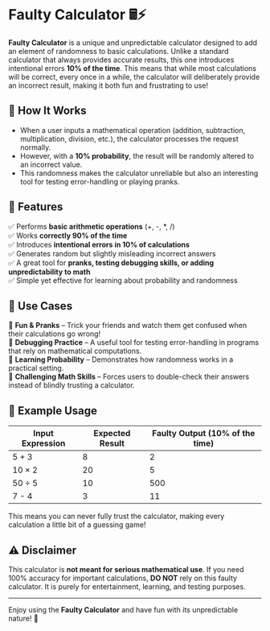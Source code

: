 # Faulty Calculator 🖩⚡  

**Faulty Calculator** is a unique and unpredictable calculator designed to add an element of randomness to basic calculations. Unlike a standard calculator that always provides accurate results, this one introduces intentional errors **10% of the time**. This means that while most calculations will be correct, every once in a while, the calculator will deliberately provide an incorrect result, making it both fun and frustrating to use!  

## 🔹 **How It Works**  
- When a user inputs a mathematical operation (addition, subtraction, multiplication, division, etc.), the calculator processes the request normally.  
- However, with a **10% probability**, the result will be randomly altered to an incorrect value.  
- This randomness makes the calculator unreliable but also an interesting tool for testing error-handling or playing pranks.  

## 🔹 **Features**  
✅ Performs **basic arithmetic operations** (+, -, *, /)  
✅ Works **correctly 90% of the time**  
✅ Introduces **intentional errors in 10% of calculations**  
✅ Generates random but slightly misleading incorrect answers  
✅ A great tool for **pranks, testing debugging skills, or adding unpredictability to math**  
✅ Simple yet effective for learning about probability and randomness  

## 🔹 **Use Cases**  
🔹 **Fun & Pranks** – Trick your friends and watch them get confused when their calculations go wrong!  
🔹 **Debugging Practice** – A useful tool for testing error-handling in programs that rely on mathematical computations.  
🔹 **Learning Probability** – Demonstrates how randomness works in a practical setting.  
🔹 **Challenging Math Skills** – Forces users to double-check their answers instead of blindly trusting a calculator.  

## 🔹 **Example Usage**  
| Input Expression | Expected Result | Faulty Output (10% of the time) |  
|------------------|----------------|---------------------------|  
| 5 + 3           | 8              | 2                         |  
| 10 × 2         | 20             | 5                        |  
| 50 ÷ 5         | 10             | 500                       |  
| 7 - 4          | 3              | 11                         |  

This means you can never fully trust the calculator, making every calculation a little bit of a guessing game!  

## ⚠️ **Disclaimer**  
This calculator is **not meant for serious mathematical use**. If you need 100% accuracy for important calculations, **DO NOT** rely on this faulty calculator. It is purely for entertainment, learning, and testing purposes.  

---

Enjoy using the **Faulty Calculator** and have fun with its unpredictable nature! 🚀
